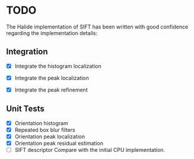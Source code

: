 TODO
====

The Halide implementation of SIFT has been written with good confidence regarding the
implementation details:

Integration
-----------
- [x] Integrate the histogram localization
- [x] Integrate the peak localization
- [x] Integrate the peak refinement


Unit Tests
----------
- [x] Orientation histogram
- [x] Repeated box blur filters
- [x] Orientation peak localization
- [x] Orientation peak residual estimation
- [ ] SIFT descriptor
      Compare with the initial CPU implementation.
